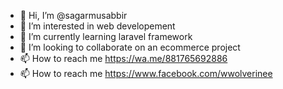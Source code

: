 - 👋 Hi, I’m @sagarmusabbir
- 👀 I’m interested in web developement
- 🌱 I’m currently learning laravel framework
- 💞️ I’m looking to collaborate on an ecommerce project
- 📫 How to reach me https://wa.me/881765692886
- 📫 How to reach me https://www.facebook.com/wwolverinee

<!---
sagarmusabbir/sagarmusabbir is a ✨ special ✨ repository because its `README.md` (this file) appears on your GitHub profile.
You can click the Preview link to take a look at your changes.
--->

